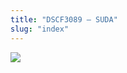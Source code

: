 ```yaml
---
title: "DSCF3089 – SUDA"
slug: "index"
---
```


[![](/wp-content/2007/11/DSCF3089-300x225.jpg)](/wp-content/2007/11/DSCF3089.jpg)
